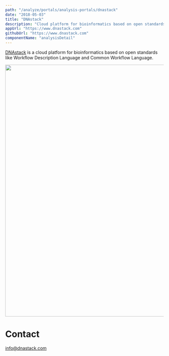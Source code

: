 ```yaml
---
path: "/analyze/portals/analysis-portals/dnastack"
date: "2018-05-03"
title: "DNAstack"
description: "Cloud platform for bioinformatics based on open standards like Workflow Description Language and Common Workflow Language."
appUrl: "https://www.dnastack.com"
githubUrl: "https://www.dnastack.com"
componentName: "analysisDetail"
---
```


[DNAstack](https://www.dnastack.com) is a cloud platform for bioinformatics based on open standards like Workflow Description Language and Common Workflow Language.

<a href="https://www.dnastack.com" target="_blank">
  <img src="../_images/portals/dnastack.png" width=800/>
</a>

# Contact
<a href="mailto:info@dnastack.com">info@dnastack.com</a>
